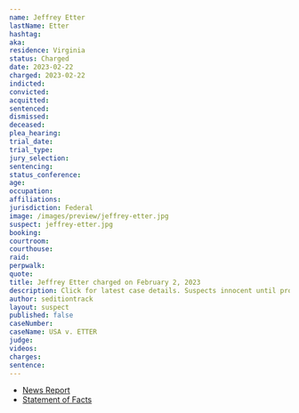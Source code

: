 ```yaml
---
name: Jeffrey Etter
lastName: Etter
hashtag:
aka:
residence: Virginia
status: Charged
date: 2023-02-22
charged: 2023-02-22
indicted:
convicted:
acquitted:
sentenced:
dismissed:
deceased:
plea_hearing:
trial_date:
trial_type:
jury_selection:
sentencing:
status_conference:
age:
occupation:
affiliations:
jurisdiction: Federal
image: /images/preview/jeffrey-etter.jpg
suspect: jeffrey-etter.jpg
booking:
courtroom:
courthouse:
raid:
perpwalk:
quote:
title: Jeffrey Etter charged on February 2, 2023
description: Click for latest case details. Suspects innocent until proven guilty.
author: seditiontrack
layout: suspect
published: false
caseNumber:
caseName: USA v. ETTER
judge:
videos:
charges:
sentence:
---
```


- [News Report](https://www.13newsnow.com/article/news/crime/portsmouth-man-charged-alleged-involvement-2021-capitol-riot/291-b6566e33-b745-4f69-8a30-6f9a424a86a8)
- [Statement of Facts](https://storage.courtlistener.com/recap/gov.uscourts.dcd.252414/gov.uscourts.dcd.252414.1.1.pdf)
